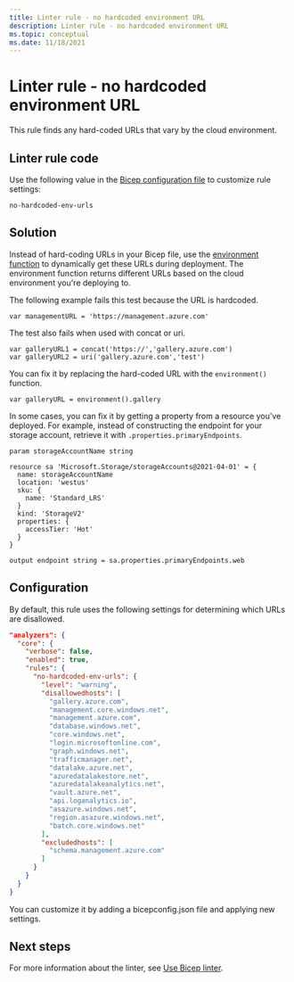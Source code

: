 ```yaml
---
title: Linter rule - no hardcoded environment URL
description: Linter rule - no hardcoded environment URL
ms.topic: conceptual
ms.date: 11/18/2021
---
```


# Linter rule - no hardcoded environment URL

This rule finds any hard-coded URLs that vary by the cloud environment.

## Linter rule code

Use the following value in the [Bicep configuration file](bicep-config-linter.md) to customize rule settings:

`no-hardcoded-env-urls`

## Solution

Instead of hard-coding URLs in your Bicep file, use the [environment function](../templates/template-functions-deployment.md#environment) to dynamically get these URLs during deployment. The environment function returns different URLs based on the cloud environment you're deploying to.

The following example fails this test because the URL is hardcoded.

```bicep
var managementURL = 'https://management.azure.com'
```

The test also fails when used with concat or uri.

```bicep
var galleryURL1 = concat('https://','gallery.azure.com')
var galleryURL2 = uri('gallery.azure.com','test')
```

You can fix it by replacing the hard-coded URL with the `environment()` function.

```bicep
var galleryURL = environment().gallery
```

In some cases, you can fix it by getting a property from a resource you've deployed. For example, instead of constructing the endpoint for your storage account, retrieve it with `.properties.primaryEndpoints`.

```bicep
param storageAccountName string

resource sa 'Microsoft.Storage/storageAccounts@2021-04-01' = {
  name: storageAccountName
  location: 'westus'
  sku: {
    name: 'Standard_LRS'
  }
  kind: 'StorageV2'
  properties: {
    accessTier: 'Hot'
  }
}

output endpoint string = sa.properties.primaryEndpoints.web
```

## Configuration

By default, this rule uses the following settings for determining which URLs are disallowed. 

```json
"analyzers": {
  "core": {
    "verbose": false,
    "enabled": true,
    "rules": {
      "no-hardcoded-env-urls": {
        "level": "warning",
        "disallowedhosts": [
          "gallery.azure.com",
          "management.core.windows.net",
          "management.azure.com",
          "database.windows.net",
          "core.windows.net",
          "login.microsoftonline.com",
          "graph.windows.net",
          "trafficmanager.net",
          "datalake.azure.net",
          "azuredatalakestore.net",
          "azuredatalakeanalytics.net",
          "vault.azure.net",
          "api.loganalytics.io",
          "asazure.windows.net",
          "region.asazure.windows.net",
          "batch.core.windows.net"
        ],
        "excludedhosts": [
          "schema.management.azure.com"
        ]
      }
    }
  }
}
```

You can customize it by adding a bicepconfig.json file and applying new settings.

## Next steps

For more information about the linter, see [Use Bicep linter](./linter.md).
